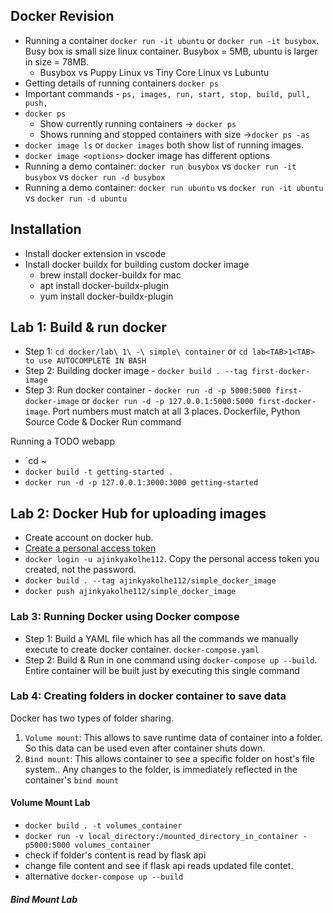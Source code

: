 ## Docker Revision
- Running a container `docker run -it ubuntu` or `docker run -it busybox`. Busy box is small size linux container. Busybox = 5MB, ubuntu is larger in size = 78MB.
    - Busybox vs Puppy Linux vs Tiny Core Linux vs Lubuntu 
- Getting details of running containers `docker ps`
- Important commands - `ps, images, run, start, stop, build, pull, push, `
- `docker ps`
    - Show currently running containers -> `docker ps`
    - Shows running and stopped containers with size ->`docker ps -as`
- `docker image ls` or `docker images` both show list of running images. 
- `docker image <options>` docker image has different options
- Running a demo container: `docker run busybox` vs `docker run -it busybox` vs `docker run -d busybox`
- Running a demo container: `docker run ubuntu` vs `docker run -it ubuntu` vs `docker run -d ubuntu`

## Installation
- Install docker extension in vscode
- Install docker buildx for building custom docker image
    - brew install docker-buildx for mac
    - apt install docker-buildx-plugin
    - yum install docker-buildx-plugin


## Lab 1: Build & run docker
- Step 1: `cd docker/lab\ 1\ -\ simple\ container` or `cd lab<TAB>1<TAB> to use AUTOCOMPLETE IN BASH`
- Step 2: Building docker image - `docker build . --tag first-docker-image`
- Step 3: Run docker container - `docker run -d -p 5000:5000 first-docker-image` or `docker run -d -p 127.0.0.1:5000:5000 first-docker-image`. Port numbers must match at all 3 places. Dockerfile, Python Source Code & Docker Run command

Running a TODO webapp
- `cd ~
- `docker build -t getting-started .`
- `docker run -d -p 127.0.0.1:3000:3000 getting-started`

## Lab 2: Docker Hub for uploading images
- Create account on docker hub. 
- [Create a personal access token](https://www.theserverside.com/blog/Coffee-Talk-Java-News-Stories-and-Opinions/unauthorized-docker-create-access-token-dockerhub-incorrect-username-password) 
- `docker login -u ajinkyakolhe112`. Copy the personal access token you created, not the password.
- `docker build . --tag ajinkyakolhe112/simple_docker_image`
- `docker push ajinkyakolhe112/simple_docker_image`

### Lab 3: Running Docker using Docker compose
- Step 1: Build a YAML file which has all the commands we manually execute to create docker container. `docker-compose.yaml`
- Step 2: Build & Run in one command using `docker-compose up --build`. Entire container will be built just by executing this single command


### Lab 4: Creating folders in docker container to save data
Docker has two types of folder sharing. 
1. `Volume mount`: This allows to save runtime data of container into a folder. So this data can be used even after container shuts down.
2. `Bind mount`: This allows container to see a specific folder on host's file system.. Any changes to the folder, is immediately reflected in the container's `bind mount`

#### Volume Mount Lab
- `docker build . -t volumes_container`
- `docker run -v local_directory:/mounted_directory_in_container -p5000:5000 volumes_container`
- check if folder's content is read by flask api
- change file content and see if flask api reads updated file contet.
- alternative `docker-compose up --build`

##### Bind Mount Lab